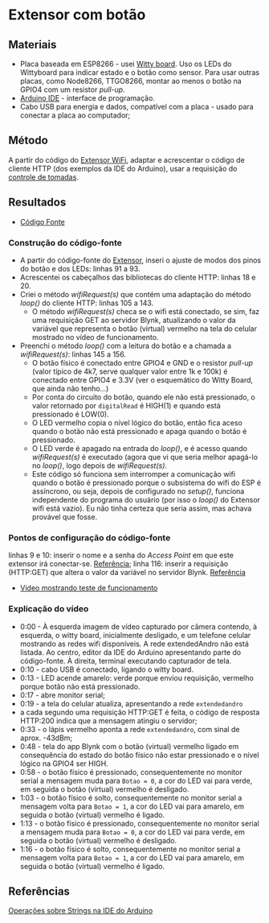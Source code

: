 # Extensor com botão

## Materiais

- Placa baseada em ESP8266 - usei [Witty board](/componentes/controladores/ESP/ESP8266/README.md#wittyboard). Uso os LEDs do Wittyboard para indicar estado e o botão como sensor. Para usar outras placas, como Node8266, TTGO8266, montar ao menos o botão na GPIO4 com um resistor *pull-up*.
- [Arduino IDE](/componentes/controladores/ESP#configurar-arduinoide-para-programar-o-esp8266-ou-o-esp32) - interface de programação.
- Cabo USB para energia e dados, compatível com a placa - usado para conectar a placa ao computador;

## Método

A partir do código do [Extensor WiFi](/projetos/ExtensorWiFi/README.md), adaptar e acrescentar o código de cliente HTTP (dos exemplos da IDE do Arduino), usar a requisição do [controle de tomadas](/projetos/ControlarTomadaPelaInternet/README.md).

## Resultados

- [Código Fonte](RangeExtender-NAPTcomBotao-2-limpo-FN.ino)

### Construção do código-fonte

- A partir do código-fonte do [Extensor](/projetos/ExtensorWiFi/README.md), inseri o ajuste de modos dos pinos do botão e dos LEDs: linhas 91 a 93.
- Acrescentei os cabeçalhos das bibliotecas do cliente HTTP: linhas 18 e 20.
- Criei o método *wifiRequest(s)* que contém uma adaptação do método *loop()* do cliente HTTP: linhas 105 a 143.
    - O método *wifiRequest(s)* checa se o wifi está conectado, se sim, faz uma requisição GET ao servidor Blynk, atualizando o valor da variável que representa o botão (virtual) vermelho na tela do celular mostrado no vídeo de funcionamento.
- Preenchi o método *loop()* com a leitura do botão e a chamada a *wifiRequest(s)*: linhas 145 a 156.
    - O botão físico é conectado entre GPIO4 e GND e o resistor *pull-up* (valor típico de 4k7, serve qualquer valor entre 1k e 100k) é conectado entre GPIO4 e 3.3V (ver o esquemático do Witty Board, que ainda não tenho...)
    - Por conta do circuito do botão, quando ele não está pressionado, o valor retornado por `digitalRead` é HIGH(1) e quando está pressionado é LOW(0).
    - O LED vermelho copia o nível lógico do botão, então fica aceso quando o botão não está pressionado e apaga quando o botão é pressionado.
    - O LED verde é apagado na entrada do *loop()*, e é acesso quando *wifiRequest(s)* é executado (agora que vi que seria melhor apagá-lo no *loop()*, logo depois de *wifiRequest(s)*.
    - Este código só funciona sem interromper a comunicação wifi quando o botão é pressionado porque o subsistema do wifi do ESP é assíncrono, ou seja, depois de configurado no *setup()*, funciona independente do programa do usuário (por isso o *loop()* do Extensor wifi está vazio). Eu não tinha certeza que seria assim, mas achava provável que fosse.

### Pontos de configuração do código-fonte

linhas 9 e 10: inserir o nome e a senha do *Access Point* em que este extensor irá conectar-se. [Referência](/projetos/ExtensorWiFi/README.md);
linha 116: inserir a requisição (HTTP:GET) que altera o valor da variável no servidor Blynk. [Referência](/projetos/ControlarTomadaPelaInternet/README.md#curl)

- [Vídeo mostrando teste de funcionamento](https://youtu.be/wL4PatjTSWg)

### Explicação do vídeo

- 0:00 - À esquerda imagem de vídeo capturado por câmera contendo, à esquerda, o witty board, inicialmente desligado, e um telefone celular mostrando as redes wifi disponíveis. A rede extendedAndro não está listada. Ao centro, editor da IDE do Arduino apresentando parte do código-fonte. À direita, terminal executando capturador de tela.
- 0:10 - cabo USB é conectado, ligando o witty board.
- 0:13 - LED acende amarelo: verde porque enviou requisição, vermelho porque botão não está pressionado.
- 0:17 - abre monitor serial;
- 0:19 - a tela do celular atualiza, apresentando a rede `extendedandro`
- a cada segundo uma requisição HTTP:GET é feita, o código de resposta HTTP:200 indica que a mensagem atingiu o servidor;
- 0:33 - o lápis vermelho aponta a rede `extendedandro`, com sinal de aprox. -43dBm;
- 0:48 - tela do app Blynk com o botão (virtual) vermelho ligado em consequência do estado do botão físico não estar pressionado e o nível lógico na GPIO4 ser HIGH.
- 0:58 - o botão físico é pressionado, consequentemente no monitor serial a mensagem muda para `Botao = 0`, a cor do LED vai para verde, em seguida o botão (virtual) vermelho é desligado.
- 1:03 - o botão físico é solto, consequentemente no monitor serial a mensagem volta para `Botao = 1`, a cor do LED vai para amarelo, em seguida o botão (virtual) vermelho é ligado.
- 1:13 - o botão físico é pressionado, consequentemente no monitor serial a mensagem muda para `Botao = 0`, a cor do LED vai para verde, em seguida o botão (virtual) vermelho é desligado.
- 1:16 - o botão físico é solto, consequentemente no monitor serial a mensagem volta para `Botao = 1`, a cor do LED vai para amarelo, em seguida o botão (virtual) vermelho é ligado.



## Referências

[Operações sobre Strings na IDE do Arduino](https://www.arduino.cc/reference/en/language/variables/data-types/stringobject/)

